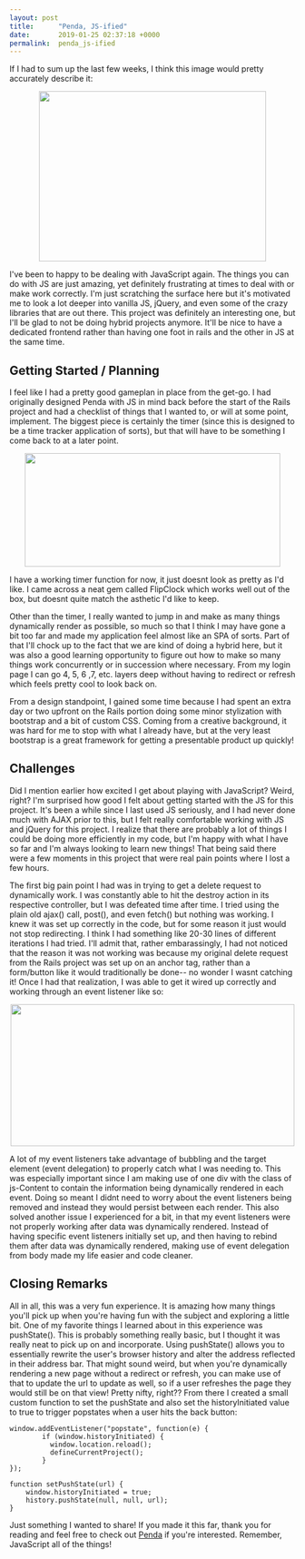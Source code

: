 ```yaml
---
layout: post
title:      "Penda, JS-ified"
date:       2019-01-25 02:37:18 +0000
permalink:  penda_js-ified
---
```


If I had to sum up the last few weeks, I think this image would pretty accurately describe it:

<p align="center">
        <img width="400" height="300" src="http://www.tricedesigns.com/wp-content/uploads/2015/09/jsatt.jpg">
</p>

I've been to happy to be dealing with JavaScript again. The things you can do with JS are just amazing, yet definitely frustrating at times to deal with or make work correctly. I'm just scratching the surface here but it's motivated me to look a lot deeper into vanilla JS, jQuery, and even some of the crazy libraries that are out there. This project was definitely an interesting one, but I'll be glad to not be doing hybrid projects anymore. It'll be nice to have a dedicated frontend rather than having one foot in rails and the other in JS at the same time. 

## Getting Started / Planning

I feel like I had a pretty good gameplan in place from the get-go. I had originally designed Penda with JS in mind back before the start of the Rails project and had a checklist of things that I wanted to, or will at some point, implement. The biggest piece is certainly the timer (since this is designed to be a time tracker application of sorts), but that will have to be something I come back to at a later point. 

<p align="center">
        <img width="450" height="200" src="https://i.imgur.com/5mwEJ1P.png">
</p>

I have a working timer function for now, it just doesnt look as pretty as I'd like. I came across a neat gem called FlipClock which works well out of the box, but doesnt quite match the asthetic I'd like to keep. 

Other than the timer, I really wanted to jump in and make as many things dynamically render as possible, so much so that I think I may have gone a bit too far and made my application feel almost like an SPA of sorts. Part of that I'll chock up to the fact that we are kind of doing a hybrid here, but it was also a good learning opportunity to figure out how to make so many things work concurrently or in succession where necessary. From my login page I can go 4, 5, 6 ,7, etc. layers deep without having to redirect or refresh which feels pretty cool to look back on. 

From a design standpoint, I gained some time because I had spent an extra day or two upfront on the Rails portion doing some minor stylization with bootstrap and a bit of custom CSS. Coming from a creative background, it was hard for me to stop with what I already have, but at the very least bootstrap is a great framework for getting a presentable product up quickly! 

## Challenges

Did I mention earlier how excited I get about playing with JavaScript? Weird, right? I'm surprised how good I felt about getting started with the JS for this project. It's been a while since I last used JS seriously, and I had never done much with AJAX prior to this, but I felt really comfortable working with JS and jQuery for this project. I realize that there are probably a lot of things I could be doing more efficiently in my code, but I'm happy with what I have so far and I'm always looking to learn new things! That being said there were a few moments in this project that were real pain points where I lost a few hours. 

The first big pain point I had was in trying to get a delete request to dynamically work. I was constantly able to hit the destroy action in its respective controller, but I was defeated time after time. I tried using the plain old ajax() call, post(), and even fetch() but nothing was working. I knew it was set up correctly in the code, but for some reason it just would not stop redirecting. I think I had something like 20-30 lines of different iterations I had tried. I'll admit that, rather embarassingly, I had not noticed that the reason it was not working was because my original delete request from the Rails project was set up on an anchor tag, rather than a form/button like it would traditionally be done-- no wonder I wasnt catching it! Once I had that realization, I was able to get it wired up correctly and working through an event listener like so:

<p align="center">
        <img width="500" height="250" src="https://i.imgur.com/Txa8hN8.png">
</p>

A lot of my event listeners take advantage of bubbling and the target element (event delegation) to properly catch what I was needing to. This was especially important since I am making use of one div with the class of js-Content to contain the information being dynamically rendered in each event. Doing so meant I didnt need to worry about the event listeners being removed and instead they would persist between each render. This also solved another issue I experienced for a bit, in that my event listeners were not properly working after data was dynamically rendered. Instead of having specific event listeners initially set up, and then having to rebind them after data was dynamically rendered, making use of event delegation from body made my life easier and code cleaner. 

## Closing Remarks

All in all, this was a very fun experience. It is amazing how many things you'll pick up when you're having fun with the subject and exploring a little bit. One of my favorite things I learned about in this experience was pushState(). This is probably something really basic, but I thought it was really neat to pick up on and incorporate. Using pushState() allows you to essentially rewrite the user's browser history and alter the address reflected in their address bar. That might sound weird, but when you're dynamically rendering a new page without a redirect or refresh, you can make use of that to update the url to update as well, so if a user refreshes the page they would still be on that view! Pretty nifty, right?? From there I created a small custom function to set the pushState and also set the historyInitiated value to true to trigger popstates when a user hits the back button:

```
window.addEventListener("popstate", function(e) {
        if (window.historyInitiated) {
          window.location.reload();
          defineCurrentProject();
        }
});
```

```
function setPushState(url) {
    window.historyInitiated = true;
    history.pushState(null, null, url);
}
```

Just something I wanted to share! If you made it this far, thank you for reading and feel free to check out [Penda](https://github.com/btmccollum/penda-app) if you're interested. Remember, JavaScript all of the things! 